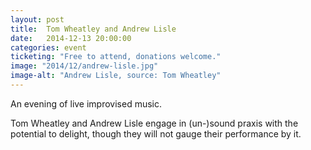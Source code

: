```yaml
---
layout: post
title:  Tom Wheatley and Andrew Lisle
date:   2014-12-13 20:00:00
categories: event
ticketing: "Free to attend, donations welcome."
image: "2014/12/andrew-lisle.jpg"
image-alt: "Andrew Lisle, source: Tom Wheatley"
---
```

An evening of live improvised music.

Tom Wheatley and Andrew Lisle engage in (un-)sound praxis with the potential to delight, though they will not gauge their performance by it.
